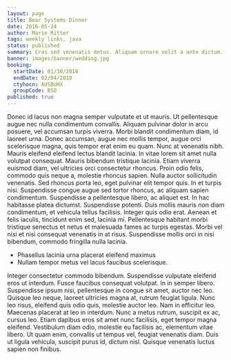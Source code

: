 ```yaml
---
layout: page
title: Bear Systems Dinner
date: 2016-05-24
author: Marie Ritter
tags: weekly links, java
status: published
summary: Cras sed venenatis metus. Aliquam ornare velit a ante dictum.
banner: images/banner/wedding.jpg
booking:
  startDate: 01/30/2018
  endDate: 02/04/2018
  ctyhocn: AUSBUHX
  groupCode: BSD
published: true
---
```

Donec id lacus non magna semper vulputate et ut mauris. Ut pellentesque augue nec nulla condimentum convallis. Aliquam pulvinar dolor in arcu posuere, vel accumsan turpis viverra. Morbi blandit condimentum diam, id laoreet urna. Donec accumsan, augue nec mollis tempor, augue orci scelerisque magna, quis tempor erat enim eu quam. Nunc at venenatis nibh. Mauris eleifend eleifend lectus blandit lacinia. In vitae lorem sit amet nulla volutpat consequat. Mauris bibendum tristique lacinia. Etiam viverra euismod diam, vel ultricies orci consectetur rhoncus. Proin odio felis, commodo quis neque a, molestie rhoncus sapien. Nulla auctor sollicitudin venenatis. Sed rhoncus porta leo, eget pulvinar elit tempor quis. In et turpis nisi. Suspendisse congue augue sed tortor rhoncus, ac aliquam sapien condimentum. Suspendisse a pellentesque libero, ac aliquet est.
In hac habitasse platea dictumst. Suspendisse potenti. Duis mollis mauris non diam condimentum, et vehicula tellus facilisis. Integer quis odio erat. Aenean et felis iaculis, tincidunt enim sed, lacinia mi. Pellentesque habitant morbi tristique senectus et netus et malesuada fames ac turpis egestas. Morbi vel nisi et nisi consequat venenatis in at risus. Suspendisse mollis orci in nisi bibendum, commodo fringilla nulla lacinia.

* Phasellus lacinia urna placerat eleifend maximus
* Nullam tempor metus vel lacus faucibus scelerisque.

Integer consectetur commodo bibendum. Suspendisse vulputate eleifend eros ut interdum. Fusce faucibus consequat volutpat. In in semper libero. Suspendisse ipsum nisi, pellentesque in congue sit amet, auctor nec leo. Quisque leo neque, laoreet ultricies magna at, rutrum feugiat ligula. Nunc leo risus, eleifend quis odio quis, molestie auctor leo. Nam in efficitur leo. Maecenas placerat at leo in interdum. Nunc a metus rutrum, suscipit ex ac, cursus leo. Etiam dapibus eros sit amet nunc facilisis, eget tempor magna eleifend. Vestibulum diam odio, molestie eu facilisis ac, elementum vitae libero. Ut quam enim, convallis ut tempus vel, feugiat venenatis diam. Duis ut ligula vehicula, suscipit purus id, dictum nisl. Quisque venenatis luctus sapien non finibus.
